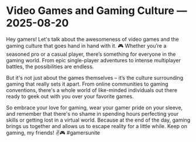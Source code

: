 # Video Games and Gaming Culture — 2025-08-20

Hey gamers! Let's talk about the awesomeness of video games and the gaming culture that goes hand in hand with it. 🎮 Whether you’re a seasoned pro or a casual player, there’s something for everyone in the gaming world. From epic single-player adventures to intense multiplayer battles, the possibilities are endless.

But it's not just about the games themselves – it’s the culture surrounding gaming that really sets it apart. From online communities to gaming conventions, there's a whole world of like-minded individuals out there ready to geek out with you over your favorite games.

So embrace your love for gaming, wear your gamer pride on your sleeve, and remember that there's no shame in spending hours perfecting your skills or getting lost in a virtual world. Because at the end of the day, gaming brings us together and allows us to escape reality for a little while. Keep on gaming, my friends! ✌️🎮 #gamersunite